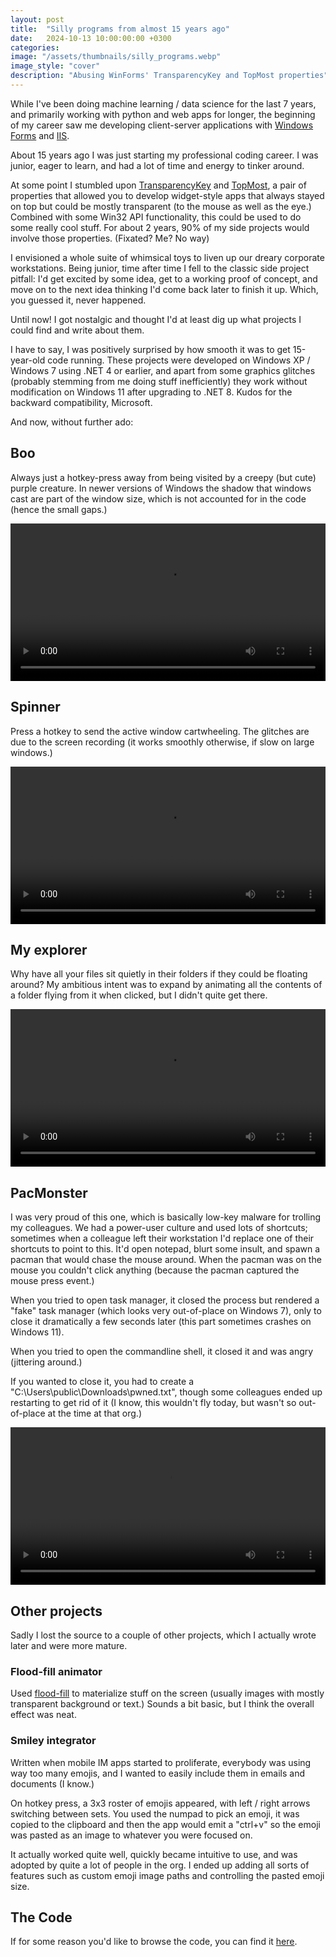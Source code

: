 ```yaml
---
layout: post
title:  "Silly programs from almost 15 years ago"
date:   2024-10-13 10:00:00:00 +0300
categories:
image: "/assets/thumbnails/silly_programs.webp"
image_style: "cover"
description: "Abusing WinForms' TransparencyKey and TopMost properties"
---
```


While I've been doing machine learning / data science for the last 7 years,
and primarily working with python and web apps for longer, the beginning
of my career saw me developing client-server applications with [Windows Forms](https://en.wikipedia.org/wiki/Windows_Forms)
and [IIS](https://en.wikipedia.org/wiki/Internet_Information_Services).

About 15 years ago I was just starting my professional coding career. I was junior, eager to learn, and had a lot of time and energy to tinker around.

At some point I stumbled upon [TransparencyKey](https://learn.microsoft.com/en-us/dotnet/api/system.windows.forms.form.transparencykey?view=windowsdesktop-8.0) and [TopMost](https://learn.microsoft.com/en-us/dotnet/api/system.windows.forms.form.topmost?view=windowsdesktop-8.0), 
a pair of properties that allowed you to develop widget-style apps that always stayed on top
but could be mostly transparent (to the mouse as well as the eye.) Combined with some Win32 API functionality, this could be used to do some really cool stuff. For about 2 years, 90% of my side projects would involve those properties. (Fixated? Me? No way)

I envisioned a whole suite of whimsical toys to liven up our dreary corporate workstations. Being junior, time after time I fell to the classic side project pitfall: I'd
get excited by some idea, get to a working proof of concept, and move on to the next idea thinking I'd come back later to finish it up. Which, you guessed it, never happened.

Until now! I got nostalgic and thought I'd at least dig up what projects I could find and write about them.

I have to say, I was positively surprised by how smooth it was to get 15-year-old code running. These projects were developed
on Windows XP / Windows 7 using .NET 4 or earlier, and apart from some graphics glitches (probably stemming from me doing stuff inefficiently) they work without modification
on Windows 11 after upgrading to .NET 8. Kudos for the backward compatibility, Microsoft.

And now, without further ado:

## Boo
Always just a hotkey-press away from being visited by a creepy (but cute) purple creature. In newer versions of Windows
the shadow that windows cast are part of the window size, which is not accounted for in the code (hence the small gaps.)

<video src="/assets/silly-programs/boo.mp4" controls="controls" style="width: 100%;"></video><br/>


## Spinner
Press a hotkey to send the active window cartwheeling. The glitches are due to the screen recording (it works smoothly otherwise, if slow on large windows.)

<video src="/assets/silly-programs/spinner.mp4" controls="controls" style="width: 100%;"></video><br/>

## My explorer
Why have all your files sit quietly in their folders if they could be floating around? My ambitious intent was to expand by animating all the contents of a folder flying from it when clicked, but I didn't quite get there. 

<video src="/assets/silly-programs/myexplorer.mp4" controls="controls" style="width: 100%;"></video><br/>

## PacMonster
I was very proud of this one, which is basically low-key malware for trolling my colleagues.
We had a power-user culture and used lots of shortcuts; sometimes when a colleague left their workstation I'd replace one of their
shortcuts to point to this. It'd open notepad, blurt some insult, and spawn a pacman that would chase the mouse around. When the pacman was
on the mouse you couldn't click anything (because the pacman captured the mouse press event.)

When you tried to open task manager, it closed the process but rendered a "fake" task manager (which looks very out-of-place on Windows 7), only to close it dramatically a few seconds later (this part sometimes crashes on Windows 11).

When you tried to open the commandline shell, it closed it and was angry (jittering around.)

If you wanted to close it, you had to create a "C:\Users\public\Downloads\pwned.txt", though some colleagues ended up restarting to get rid of it (I know, this wouldn't fly today, but wasn't so out-of-place at the time at that org.)

<video src="/assets/silly-programs/pacmonster.mp4" controls="controls" style="width: 100%;"></video><br/>

## Other projects
Sadly I lost the source to a couple of other projects, which I actually wrote later and were more mature.

### Flood-fill animator
Used [flood-fill](https://en.wikipedia.org/wiki/Flood_fill) to materialize stuff on the screen (usually images with mostly transparent background or text.) Sounds a bit basic, but I think the overall effect was neat.

### Smiley integrator
Written when mobile IM apps started to proliferate, everybody was using way too many emojis, and I wanted to easily include them in emails and documents (I know.)

On hotkey press, a 3x3 roster of emojis appeared, with left / right arrows switching between sets. You used the numpad to pick an emoji, it was copied to the clipboard and then the app would emit a "ctrl+v" so the emoji was pasted as an image to whatever you were focused on.

It actually worked quite well, quickly became intuitive to use, and was adopted by quite a lot of people in the org. I ended up adding all sorts of features such as custom emoji image paths and controlling the pasted emoji size.

## The Code
If for some reason you'd like to browse the code, you can find it [here](https://github.com/andersource/silly-programs-15-years).


